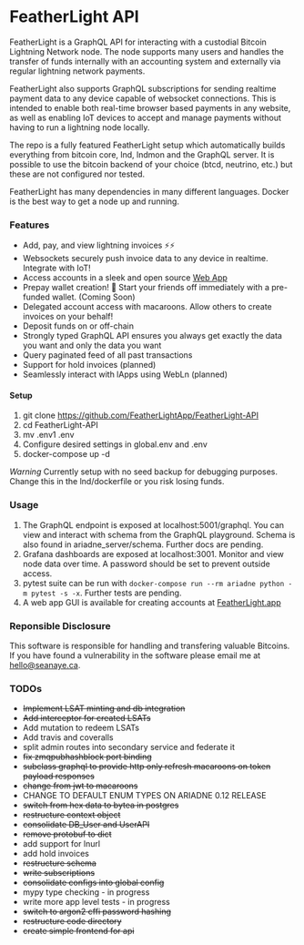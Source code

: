 # FeatherLight API

FeatherLight is a GraphQL API for interacting with a custodial Bitcoin Lightning Network node. The node supports many users and handles the transfer of funds internally with an accounting system and externally via regular lightning network payments.

FeatherLight also supports GraphQL subscriptions for sending realtime payment data to any device capable of websocket connections. This is intended to enable both real-time browser based payments in any website, as well as enabling IoT devices to accept and manage payments without having to run a lightning node locally.

The repo is a fully featured FeatherLight setup which automatically builds everything from bitcoin core, lnd, lndmon and the GraphQL server. It is possible to use the bitcoin backend of your choice (btcd, neutrino, etc.) but these are not configured nor tested.

FeatherLight has many dependencies in many different languages. Docker is the best way to get a node up and running.

### Features

* Add, pay, and view lightning invoices ⚡️⚡
* Websockets securely push invoice data to any device in realtime. Integrate with IoT!
* Access accounts in a sleek and open source [Web App](https://featherlight.app)
* Prepay wallet creation! 🎉 Start your friends off immediately with a pre-funded wallet. (Coming Soon)
* Delegated account access with macaroons. Allow others to create invoices on your behalf!
* Deposit funds on or off-chain
* Strongly typed GraphQL API ensures you always get exactly the data you want and only the data you want
* Query paginated feed of all past transactions
* Support for hold invoices (planned)
* Seamlessly interact with lApps using WebLn (planned)

#### Setup

1. git clone https://github.com/FeatherLightApp/FeatherLight-API
2. cd FeatherLight-API
3. mv .env1 .env
4. Configure desired settings in global.env and .env
5. docker-compose up -d

*Warning* Currently setup with no seed backup for debugging purposes. Change this in the lnd/dockerfile or you risk losing funds.

### Usage

1. The GraphQL endpoint is exposed at localhost:5001/graphql. You can view and interact with schema from the GraphQL playground. Schema is also found in ariadne_server/schema. Further docs are pending.
2. Grafana dashboards are exposed at localhost:3001. Monitor and view node data over time. A password should be set to prevent outside access.
3. pytest suite can be run with `docker-compose run --rm ariadne python -m pytest -s -x`. Further tests are pending.
4. A web app GUI is available for creating accounts at [FeatherLight.app](https://featherlight.app)



### Reponsible Disclosure

This software is responsible for handling and transfering valuable Bitcoins. If you have found a vulnerability in the software please email me at hello@seanaye.ca. 

### TODOs

- ~~Implement LSAT minting and db integration~~
- ~~Add interceptor for created LSATs~~
- Add mutation to redeem LSATs
- Add travis and coveralls
- split admin routes into secondary service and federate it
- ~~fix zmqpubhashblock port binding~~
- ~~subclass graphql to provide http only refresh macaroons on token payload responses~~
- ~~change from jwt to macaroons~~
- CHANGE TO DEFAULT ENUM TYPES ON ARIADNE 0.12 RELEASE
- ~~switch from hex data to bytea in postgres~~
- ~~restructure context object~~
- ~~consolidate DB_User and UserAPI~~
- ~~remove protobuf to dict~~
- add support for lnurl
- add hold invoices
- ~~restructure schema~~
- ~~write subscriptions~~
- ~~consolidate configs into global config~~
- mypy type checking - in progress
- write more app level tests - in progress
- ~~switch to argon2 cffi password hashing~~
- ~~restructure code directory~~
- ~~create simple frontend for api~~
